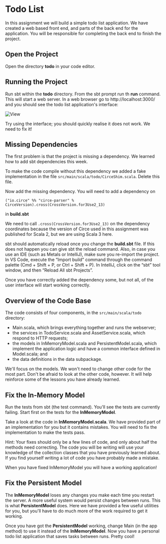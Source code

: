 # Todo List
In this assignment we will build a simple todo list application. We have created a web based front end, and parts of the back end for the application. You will be responsible for completing the back end to finish the project.

## Open the Project
Open the directory **todo** in your code editor.

## Running the Project
Run sbt within the **todo** directory. From the sbt prompt run th  **run** command. This will start a web server. In a web browser go to http://localhost:3000/ and you should see the todo list application's interface:

![View](https://d3c33hcgiwev3.cloudfront.net/imageAssetProxy.v1/IdljN2P7QnSZYzdj-_J0cw_afccad0c5df0457a8744fd210affa20f_todo-ui.png?expiry=1658707200000&hmac=iECTH-BFyGWMTwlZOIJVAf5-5r3lgnAmVjJHjP-gU5g "localhost")


Try using the interface; you should quickly realise it does not work. We need to fix it!

## Missing Dependencies
The first problem is that the project is missing a dependency. We learned how to add sbt dependencies this week.

To make the code compile without this dependency we added a fake implementation in the file `src/main/scala/todo/CirceShim.scala`. Delete this file.

Now add the missing dependency. You will need to add a dependency on

```
("io.circe" %% "circe-parser" % CirceVersion).cross(CrossVersion.for3Use2_13)
```

in **build.sbt**

We need to call `.cross(CrossVersion.for3Use2_13)` on the dependency coordinates because the version of Circe used in this assignment was published for Scala 2, but we are using Scala 3 here. 

sbt should automatically reload once you change the **build.sbt** file. If this does not happen you can give sbt the reload command. Also, in case you use an IDE (such as Metals or IntelliJ), make sure you  re-import the project. In VS Code, execute the “Import build” command  through the command palette (Cmd + Shift + P, or Ctrl + Shift + P). In IntelliJ, click on the “sbt” tool window, and then “Reload All sbt Projects”.

Once you have correctly added the dependency some, but not all, of the user interface will start working correctly.

## Overview of the Code Base
The code consists of four components, in the `src/main/scala/todo` directory:

- Main.scala, which brings everything together and runs the webserver;
- the services in TodoService.scala and AssetService.scala, which respond to HTTP requests;
- the models in InMemoryModel.scala and PersistentModel.scala, which implement the application logic and have a common interface defined in Model.scala; and
- the data definitions in the data subpackage.

We'll focus on the models. We won't need to change other code for the most part. Don't be afraid to look at the other code, however. It will help reinforce some of the lessons you have already learned.

## Fix the In-Memory Model
Run the tests from sbt (the test command). You'll see the tests are currently
failing. Start first on the tests for the **InMemoryModel**.

Take a look at the code in **InMemoryModel.scala**. We have provided part of an implementation for you but it contains mistakes. You will need to fix the implementation to make the tests pass.

Hint: Your fixes should only be a few lines of code, and only about half the methods need correcting. The code you will be writing will use your knowledge of the collection classes that you have previously learned about. If you find yourself writing a lot of code you have probably made a mistake.

When you have fixed InMemoryModel you will have a working application!

## Fix the Persistent Model
The **InMemoryModel** loses any changes you make each time you restart the server. A more useful system would persist changes between runs. This is what **PersistentModel** does. Here we have provided a few useful utilities for you, but you'll have to do much more of the work required to get it working.

Once you have got the **PersistentModel** working, change Main (in the app method) to use it instead of the **InMemoryModel**. Now you have a personal todo list application that saves tasks between runs. Pretty cool!

